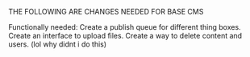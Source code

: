 THE FOLLOWING ARE CHANGES NEEDED FOR BASE CMS

Functionally needed:
	Create a publish queue for different thing boxes.
	Create an interface to upload files.
	Create a way to delete content and users. (lol why didnt i do this)
